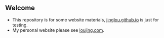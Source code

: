 Welcome
---------
* This repository is for some website materials, [jinglou.github.io](http://jinglou.github.io "jinglou.github.io") is just for testing.
* My personal website please see [loujing.com](http://www.loujing.com "loujing.com").



